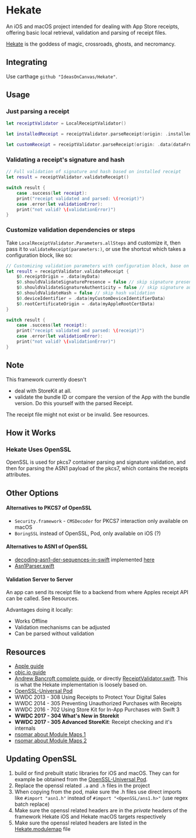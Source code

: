 # Hekate

An iOS and macOS project intended for dealing with App Store receipts, offering basic local retrieval, validation and parsing of receipt files.

[Hekate](https://en.wikipedia.org/wiki/Hecate) is the goddess of magic, crossroads, ghosts, and necromancy.

## Integrating

Use carthage `github "IdeasOnCanvas/Hekate"`.

## Usage

### Just parsing a receipt
```swift
let receiptValidator = LocalReceiptValidator()

let installedReceipt = receiptValidator.parseReceipt(origin: .installedInMainBundle)

let customReceipt = receiptValidator.parseReceipt(origin: .data(dataFromSomewhere))
```

### Validating a receipt's signature and hash

```swift
// Full validation of signature and hash based on installed receipt
let result = receiptValidator.validateReceipt()

switch result {
    case .success(let receipt):
    print("receipt validated and parsed: \(receipt)")    
    case .error(let validationError):
    print("not valid? \(validationError)")
}
```

### Customize validation dependencies or steps
Take `LocalReceiptValidator.Parameters.allSteps` and customize it, then pass it to `validateReceipt(parameters:)`, or use the shortcut which takes a configuration block, like so:

```swift
// Customizing validation parameters with configuration block, base on .allSteps
let result = receiptValidator.validateReceipt {
    $0.receiptOrigin = .data(myData)
    $0.shouldValidateSignaturePresence = false // skip signature presence validation
    $0.shouldValidateSignatureAuthenticity = false // skip signature authenticity validation
    $0.shouldValidateHash = false // skip hash validation
    $0.deviceIdentifier = .data(myCustomDeviceIdentifierData)
    $0.rootCertificateOrigin = .data(myAppleRootCertData)
}

switch result {
    case .success(let receipt):
    print("receipt validated and parsed: \(receipt)")
    case .error(let validationError):
    print("not valid? \(validationError)")
}
```

## Note

This framework currently doesn't 

- deal with StoreKit at all.
- validate the bundle ID or compare the version of the App with the bundle version. Do this yourself with the parsed Receipt.

The receipt file might not exist or be invalid. See resources.

## How it Works

### Hekate Uses OpenSSL
OpenSSL is used for pkcs7 container parsing and signature validation, and then for parsing the ASN1 payload of the pkcs7, which contains the receipts attributes.

## Other Options

#### Alternatives to PKCS7 of OpenSSL
- `Security.framework` - `CMSDecoder` for PKCS7 interaction only available on macOS
- `BoringSSL` instead of OpenSSL, Pod, only available on iOS (?)

#### Alternatives to ASN1 of OpenSSL
- [decoding-asn1-der-sequences-in-swift](http://nspasteboard.com/2016/10/23/decoding-asn1-der-sequences-in-swift/) implemented [here](https://gist.github.com/Jugale/2daaec0715d4f6d7347534d42bfa7110)
- [Asn1Parser.swift](https://github.com/TakeScoop/SwiftyRSA/blob/03250be7319d8c54159234e5258ead395ea4de4c/SwiftyRSA/Asn1Parser.swift)

#### Validation Server to Server
An app can send its receipt file to a backend from where Apples receipt API can be called. See Resources.

Advantages doing it locally:

- Works Offline
- Validation mechanisms can be adjusted
- Can be parsed without validation

## Resources

- [Apple guide](https://developer.apple.com/library/content/releasenotes/General/ValidateAppStoreReceipt/Introduction.html)
- [objc.io guide](https://www.objc.io/issues/17-security/receipt-validation/)
- [Andrew Bancroft complete guide](https://www.andrewcbancroft.com/2017/08/01/local-receipt-validation-swift-start-finish/), or directly [ReceiptValidator.swift](https://github.com/andrewcbancroft/SwiftyLocalReceiptValidator/blob/master/ReceiptValidator.swift). This is what the Hekate implementation is loosely based on.
- [OpenSSL-Universal Pod](https://github.com/krzyzanowskim/OpenSSL)
- WWDC 2013 - 308 Using Receipts to Protect Your Digital Sales
- WWDC 2014 - 305 Preventing Unauthorized Purchases with Receipts
- WWDC 2016 - 702 Using Store Kit for In-App Purchases with Swift 3
- **WWDC 2017 - 304 What's New in Storekit**
- **WWDC 2017 - 305 Advanced StoreKit**: Receipt checking and it's internals
- [nsomar about Module Maps 1](http://nsomar.com/project-and-private-headers-in-a-swift-and-objective-c-framework/)
- [nsomar about Module Maps 2](http://nsomar.com/modular-framework-creating-and-using-them/)

## Updating OpenSSL

1. build or find prebuilt static libraries for iOS and macOS. They can for example be obtained from the [OpenSSL-Universal Pod](https://github.com/krzyzanowskim/OpenSSL).
2. Replace the openssl related `.a` and `.h` files in the project
3. When copying from the pod, make sure the .h files use direct imports like `#import "asn1.h"` instead of `#import "<OpenSSL/ans1.h>"` (use regex batch replace)
4. Make sure the openssl related headers are in the *private* headers of the framework Hekate iOS and Hekate macOS targets respectively
5. Make sure the openssl related headers are listed in the [Hekate.modulemap](Hekate/Hekate/Supporting%20Files/Hekate.modulemap) file
